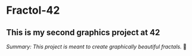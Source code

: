 # Fractol-42

## This is my second graphics project at 42

*Summary: This project is meant to create graphically beautiful fractals.* :milky_way:
